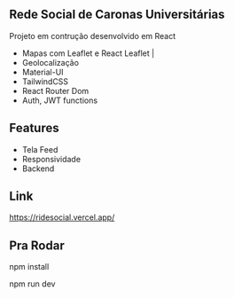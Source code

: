 ## Rede Social de Caronas Universitárias 
<p>Projeto em contrução desenvolvido em React</p>
<ul>
  <li>Mapas com Leaflet e React Leaflet |</li>
  <li>Geolocalização</li>
  <li>Material-UI</li>
  <li>TailwindCSS</li>
  <li>React Router Dom</li>
  <li>Auth, JWT functions</li>
  
  
</ul>

## Features
<ul>
  <li>Tela Feed</li>
  <li>Responsividade</li>
  <li>Backend</li>
</ul>

## Link
https://ridesocial.vercel.app/



## Pra Rodar
<p>npm install</p>
<p>npm run dev</p>

